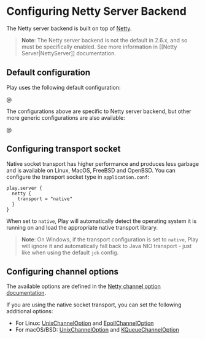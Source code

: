 <!--- Copyright (C) from 2022 The Play Framework Contributors <https://github.com/playframework>, 2011-2021 Lightbend Inc. <https://www.lightbend.com> -->

# Configuring Netty Server Backend

The Netty server backend is built on top of [Netty](https://netty.io/).

> **Note**: The Netty server backend is not the default in 2.6.x, and so must be specifically enabled. See more information in [[Netty Server|NettyServer]] documentation.

## Default configuration

Play uses the following default configuration:

@[](/confs/play-netty-server/reference.conf)

The configurations above are specific to Netty server backend, but other more generic configurations are also available:
 
@[](/confs/play-server/reference.conf)

## Configuring transport socket

Native socket transport has higher performance and produces less garbage and is available on Linux, MacOS, FreeBSD and OpenBSD. You can configure the transport socket type in `application.conf`:

```properties
play.server {
  netty {
    transport = "native"
  }
}
```

When set to `native`, Play will automatically detect the operating system it is running on and load the appropriate native transport library.

> **Note**: On Windows, if the transport configuration is set to `native`, Play will ignore it and automatically fall back to Java NIO transport - just like when using the default `jdk` config.

## Configuring channel options

The available options are defined in the [Netty channel option documentation](https://netty.io/4.1/api/io/netty/channel/ChannelOption.html).

If you are using the native socket transport, you can set the following additional options:

- For Linux: [UnixChannelOption](https://netty.io/4.1/api/io/netty/channel/unix/UnixChannelOption.html) and [EpollChannelOption](https://netty.io/4.1/api/io/netty/channel/epoll/EpollChannelOption.html)
- For macOS/BSD: [UnixChannelOption](https://netty.io/4.1/api/io/netty/channel/unix/UnixChannelOption.html) and [KQueueChannelOption](https://netty.io/4.1/api/io/netty/channel/kqueue/KQueueChannelOption.html)

